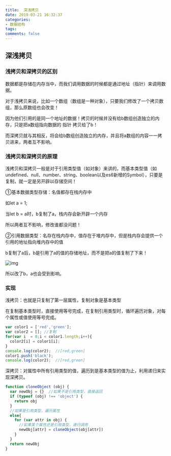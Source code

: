 ```yaml
---
title:  深浅拷贝
date: 2019-03-21 16:32:37
categories:
- 数据结构
tags:
comments: false
---
```


## 深浅拷贝

### 浅拷贝和深拷贝的区别

数据都是存储在内存当中，而我们调用数据的时候都是通过地址（指针）来调用数据。

<!-- more -->

对于浅拷贝来说，比如一个数组（数组是一种对象），只要我们修改了一个拷贝数组，那么原数组也会改变！



因为他们引用的是同一个地址的数据！拷贝的时候并没有给b数组创造独立的内存，只是把a数组指向数据的 指针 拷贝给了b！

而深拷贝就与其相反，将会给b数组创造独立的内存，并且将a数组的内容一一拷贝进来，两者互不影响。



### 浅拷贝和深拷贝的原理

浅拷贝和深拷贝一般是对于引用类型值（如对象）来讲的，而基本类型值（如undefined、null、number、string、boolean以及es6新增的Symbol），只要是复制，就一定是另开辟以存储空间！



①基本数据类型存储：名值都存在栈内存中

如let a = 1;

当let b = a时，b复制了a，栈内存会新开辟一个内存

所以两者互不影响，修改谁都没问题！



②引用数据类型：名存在栈内存中，值存在于堆内存中，但是栈内存会提供一个引用的地址指向堆内存中的值

b复制了a后，b是引用了a的值的存储地址，而不是把a的值复制了下来！

![img](http://s11.mogucdn.com/mlcdn/c45406/190614_3kbia4ebhicf9be8j03akkg38eh27_631x197.png)

所以改了b，a也会受到影响。



### 实现

浅拷贝：也就是只复制了第一层属性，复制对象是基本类型

在复制基本类型时，直接使用等号完成，在复制引用类型时，循环遍历对象，对每个属性或值使用等号完成。

```js
var color1 = ['red','green'];  
var color2 = []; //复制
for(var i  = 0;i < color1.length;i++){  
  color2[i] = color1[i];  
} 
console.log(color2);  //[red,green] 
color1.push('black'); 
console.log(color2);  //[red,green] 
```



深拷贝：对属性中所有引用类型的值，遍历到是基本类型的值为止，利用递归来实现深拷贝。

```js
function cloneObject (obj) {      
  var newObj = {}  //如果不是引用类型，直接返回       
  if (typeof (obj) !== 'object') {           
    return obj      
  }      
  //如果是引用类型，遍历属性     
  else{         
    for (var attr in obj) {         
      //如果某个属性还是引用类型，递归调用         
      newObj[attr] = cloneObject(obj[attr])                 
    }        
  }     
  return newObj   
} 
```
